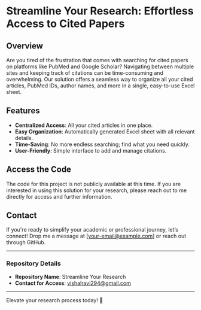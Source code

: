 # Streamline Your Research: Effortless Access to Cited Papers

## Overview
Are you tired of the frustration that comes with searching for cited papers on platforms like PubMed and Google Scholar? Navigating between multiple sites and keeping track of citations can be time-consuming and overwhelming. Our solution offers a seamless way to organize all your cited articles, PubMed IDs, author names, and more in a single, easy-to-use Excel sheet.

## Features
- **Centralized Access**: All your cited articles in one place.
- **Easy Organization**: Automatically generated Excel sheet with all relevant details.
- **Time-Saving**: No more endless searching; find what you need quickly.
- **User-Friendly**: Simple interface to add and manage citations.

## Access the Code
The code for this project is not publicly available at this time. If you are interested in using this solution for your research, please reach out to me directly for access and further information.

## Contact
If you're ready to simplify your academic or professional journey, let’s connect! Drop me a message at [your-email@example.com] or reach out through GitHub.

---

### Repository Details
- **Repository Name**: Streamline Your Research
- **Contact for Access**: vishalravi294@gmail.com

---

Elevate your research process today! 🌟

